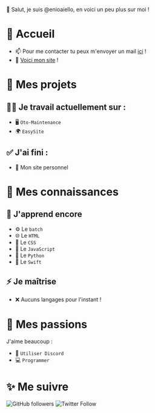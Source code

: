 👋 Salut, je suis @enioaiello, en voici un peu plus sur moi !
# 🏡 Accueil
- 📫 Pour me contacter tu peux m'envoyer un mail [ici](maitlo:eaiello@edenschool.fr) !
- 🔌 [Voici mon site](https://enioaiello.github.io/enioaiello) !
# 🔨 Mes projets
## 🧑‍🎓 Je travail actuellement sur :
- 🖥 `Oto-Maintenance`
- 🌍 `EasySite`
## ✅ J'ai fini :
- 🎉 Mon site personnel
# 🧠 Mes connaissances
## 🤔 J'apprend encore
- ⚙️ Le `batch `
- 🌐 Le `HTML`
- 🎨 Le `CSS`
- 🤖 Le `JavaScript`
- 🐍 Le `Python`
- 🦅 Le `Swift`
## ⚡ Je maîtrise
- ❌ Aucuns langages pour l'instant !
# 🎈 Mes passions
J'aime beaucoup :
- 💬 `Utiliser Discord`
- 💻 `Programmer`
# ✨ Me suivre
![GitHub followers](https://img.shields.io/github/followers/enioaiello?style=social)
![Twitter Follow](https://img.shields.io/twitter/follow/enioaiello?style=social)

